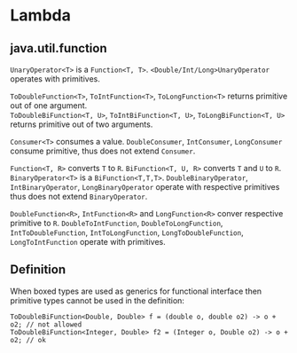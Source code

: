 # Lambda

## java.util.function

`UnaryOperator<T>` is a `Function<T, T>`. `<Double/Int/Long>UnaryOperator` operates with primitives.

`ToDoubleFunction<T>`, `ToIntFunction<T>`, `ToLongFunction<T>` returns primitive out of one argument.  
`ToDoubleBiFunction<T, U>`, `ToIntBiFunction<T, U>`, `ToLongBiFunction<T, U>` returns primitive out of two arguments.

`Consumer<T>` consumes a value. `DoubleConsumer`, `IntConsumer`, `LongConsumer` consume primitive, thus does not extend `Consumer`.

`Function<T, R>` converts `T` to `R`. `BiFunction<T, U, R>` converts `T` and `U` to `R`.  `BinaryOperator<T>` is a `BiFunction<T,T,T>`. `DoubleBinaryOperator`, `IntBinaryOperator`, `LongBinaryOperator` operate with respective primitives thus does not extend `BinaryOperator`.

`DoubleFunction<R>`, `IntFunction<R>` and `LongFunction<R>` conver respective primitive to `R`. `DoubleToIntFunction`, `DoubleToLongFunction`, `IntToDoubleFunction`, `IntToLongFunction`, `LongToDoubleFunction`, `LongToIntFunction` operate with primitives.

## Definition

When boxed types are used as generics for functional interface then primitive types cannot be used in the definition:

```text
ToDoubleBiFunction<Double, Double> f = (double o, double o2) -> o + o2; // not allowed
ToDoubleBiFunction<Integer, Double> f2 = (Integer o, Double o2) -> o + o2; // ok
```



